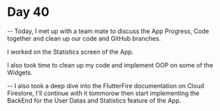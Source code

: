 # Day 40

-- Today, I met up with a team mate to discuss the App Progress, Code together and clean up our code and GitHub branches.

I worked on the Statistics screen of the App.

I also took time to clean up my code and implement OOP on some of the Widgets.

-- I also took a deep dive into the FlutterFire documentation on Cloud Firestore, I'll continue with it tommorow then start implementing the BackEnd for the User Datas and Statistics feature of the App.
